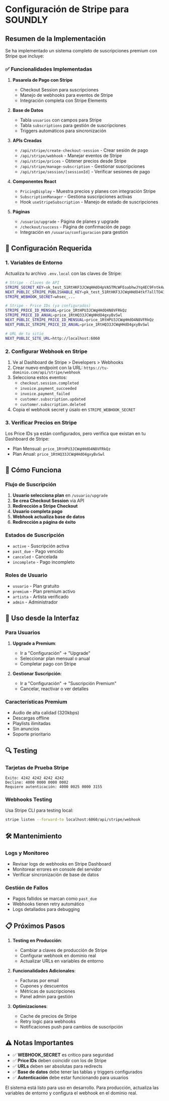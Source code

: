 # Configuración de Stripe para SOUNDLY

## Resumen de la Implementación

Se ha implementado un sistema completo de suscripciones premium con Stripe que incluye:

### ✅ Funcionalidades Implementadas

1. **Pasarela de Pago con Stripe**
   - Checkout Session para suscripciones
   - Manejo de webhooks para eventos de Stripe
   - Integración completa con Stripe Elements

2. **Base de Datos**
   - Tabla `usuarios` con campos para Stripe
   - Tabla `subscriptions` para gestión de suscripciones
   - Triggers automáticos para sincronización

3. **APIs Creadas**
   - `/api/stripe/create-checkout-session` - Crear sesión de pago
   - `/api/stripe/webhook` - Manejar eventos de Stripe
   - `/api/stripe/prices` - Obtener precios desde Stripe
   - `/api/stripe/manage-subscription` - Gestionar suscripciones
   - `/api/stripe/session/[sessionId]` - Verificar sesiones de pago

4. **Componentes React**
   - `PricingDisplay` - Muestra precios y planes con integración Stripe
   - `SubscriptionManager` - Gestiona suscripciones activas
   - Hook `useStripeSubscription` - Manejo de estado de suscripciones

5. **Páginas**
   - `/usuario/upgrade` - Página de planes y upgrade
   - `/checkout/success` - Página de confirmación de pago
   - Integración en `/usuario/configuracion` para gestión

## 🔧 Configuración Requerida

### 1. Variables de Entorno

Actualiza tu archivo `.env.local` con las claves de Stripe:

```bash
# Stripe - Claves de API
STRIPE_SECRET_KEY=sk_test_51RtHKF3JCWqHHdO4pVA5TMcWFEoabhwJYq4EC9Fntk4wHSkUbiXN25k2bj7mD74BsNdtXWXBNKmQ5yJKY8yeUhTY00K0mkoben
NEXT_PUBLIC_STRIPE_PUBLISHABLE_KEY=pk_test_51RtHKF3JCWqHHdO4tkf7allTO43wDgbw8uP11YuYLKHsialJrtpeuoCNwlLWvppJpoxzf6fQhnGoIHMGehnIZRTQ00C0wZX8x9
STRIPE_WEBHOOK_SECRET=whsec_...

# Stripe - Price IDs (ya configurados)
STRIPE_PRICE_ID_MENSUAL=price_1RtHPU3JCWqHHdO4N8VFRkQz
STRIPE_PRICE_ID_ANUAL=price_1RtHQ33JCWqHHdO4gxyBvSwl
NEXT_PUBLIC_STRIPE_PRICE_ID_MENSUAL=price_1RtHPU3JCWqHHdO4N8VFRkQz
NEXT_PUBLIC_STRIPE_PRICE_ID_ANUAL=price_1RtHQ33JCWqHHdO4gxyBvSwl

# URL de tu sitio
NEXT_PUBLIC_SITE_URL=http://localhost:6060
```

### 2. Configurar Webhook en Stripe

1. Ve al Dashboard de Stripe > Developers > Webhooks
2. Crear nuevo endpoint con la URL: `https://tu-dominio.com/api/stripe/webhook`
3. Selecciona estos eventos:
   - `checkout.session.completed`
   - `invoice.payment_succeeded`
   - `invoice.payment_failed`
   - `customer.subscription.updated`
   - `customer.subscription.deleted`
4. Copia el webhook secret y úsalo en `STRIPE_WEBHOOK_SECRET`

### 3. Verificar Precios en Stripe

Los Price IDs ya están configurados, pero verifica que existan en tu Dashboard de Stripe:
- Plan Mensual: `price_1RtHPU3JCWqHHdO4N8VFRkQz`
- Plan Anual: `price_1RtHQ33JCWqHHdO4gxyBvSwl`

## 🚀 Cómo Funciona

### Flujo de Suscripción

1. **Usuario selecciona plan** en `/usuario/upgrade`
2. **Se crea Checkout Session** via API
3. **Redirección a Stripe Checkout** 
4. **Usuario completa pago**
5. **Webhook actualiza base de datos**
6. **Redirección a página de éxito**

### Estados de Suscripción

- `active` - Suscripción activa
- `past_due` - Pago vencido
- `canceled` - Cancelada
- `incomplete` - Pago incompleto

### Roles de Usuario

- `usuario` - Plan gratuito
- `premium` - Plan premium activo
- `artista` - Artista verificado
- `admin` - Administrador

## 📱 Uso desde la Interfaz

### Para Usuarios

1. **Upgrade a Premium**:
   - Ir a "Configuración" → "Upgrade"
   - Seleccionar plan mensual o anual
   - Completar pago con Stripe

2. **Gestionar Suscripción**:
   - Ir a "Configuración" → "Suscripción Premium"
   - Cancelar, reactivar o ver detalles

### Características Premium

- Audio de alta calidad (320kbps)
- Descargas offline
- Playlists ilimitadas
- Sin anuncios
- Soporte prioritario

## 🔍 Testing

### Tarjetas de Prueba Stripe

```
Éxito: 4242 4242 4242 4242
Decline: 4000 0000 0000 0002
Requiere autenticación: 4000 0025 0000 3155
```

### Webhooks Testing

Usa Stripe CLI para testing local:
```bash
stripe listen --forward-to localhost:6060/api/stripe/webhook
```

## 🛠️ Mantenimiento

### Logs y Monitoreo

- Revisar logs de webhooks en Stripe Dashboard
- Monitorear errores en console del servidor
- Verificar sincronización de base de datos

### Gestión de Fallos

- Pagos fallidos se marcan como `past_due`
- Webhooks tienen retry automático
- Logs detallados para debugging

## 📋 Próximos Pasos

1. **Testing en Producción**:
   - Cambiar a claves de producción de Stripe
   - Configurar webhook en dominio real
   - Actualizar URLs en variables de entorno

2. **Funcionalidades Adicionales**:
   - Facturas por email
   - Cupones y descuentos
   - Métricas de suscripciones
   - Panel admin para gestión

3. **Optimizaciones**:
   - Cache de precios de Stripe
   - Retry logic para webhooks
   - Notificaciones push para cambios de suscripción

## ⚠️ Notas Importantes

- ✅ **WEBHOOK_SECRET** es crítico para seguridad
- ✅ **Price IDs** deben coincidir con los de Stripe
- ✅ **URLs** deben ser absolutas para redirects
- ✅ **Base de datos** debe tener las tablas y triggers configurados
- ✅ **Autenticación** debe estar funcionando para usuarios

El sistema está listo para uso en desarrollo. Para producción, actualiza las variables de entorno y configura el webhook en el dominio real.
